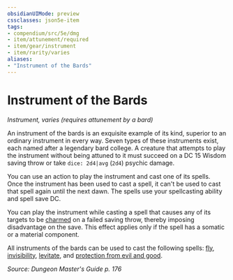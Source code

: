 ```yaml
---
obsidianUIMode: preview
cssclasses: json5e-item
tags:
- compendium/src/5e/dmg
- item/attunement/required
- item/gear/instrument
- item/rarity/varies
aliases: 
- "Instrument of the Bards"
---
```

# Instrument of the Bards
*Instrument, varies (requires attunement by a bard)*  


An instrument of the bards is an exquisite example of its kind, superior to an ordinary instrument in every way. Seven types of these instruments exist, each named after a legendary bard college. A creature that attempts to play the instrument without being attuned to it must succeed on a DC 15 Wisdom saving throw or take `dice: 2d4|avg` (`2d4`) psychic damage.

You can use an action to play the instrument and cast one of its spells. Once the instrument has been used to cast a spell, it can't be used to cast that spell again until the next dawn. The spells use your spellcasting ability and spell save DC.

You can play the instrument while casting a spell that causes any of its targets to be [charmed](4-Resources/Compendium/rules/conditions.md#charmed) on a failed saving throw, thereby imposing disadvantage on the save. This effect applies only if the spell has a somatic or a material component.

All instruments of the bards can be used to cast the following spells: [fly](4-Resources/Compendium/spells/fly.md), [invisibility](4-Resources/Compendium/spells/invisibility.md), [levitate](4-Resources/Compendium/spells/levitate.md), and [protection from evil and good](4-Resources/Compendium/spells/protection-from-evil-and-good.md).

*Source: Dungeon Master's Guide p. 176*